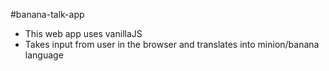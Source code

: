 #banana-talk-app
* This web app uses vanillaJS 
* Takes input from user in the browser and translates into minion/banana language

 
